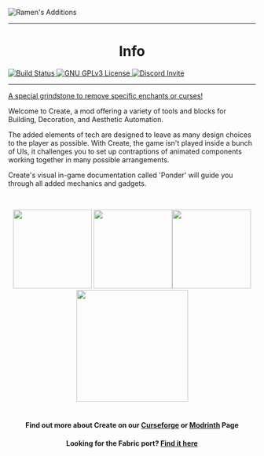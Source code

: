 ![Ramen's Additions](https://raw.githubusercontent.com/Ramen5914/Ramens-Additions/main/Blender/Renders/banner1280.png)

---

<p align="center">
	<h1 align="center">Info</h1>
	<a href="https://github.com/Ramen5914/Ramens-Additions/actions/workflows/build.yml">
		<img alt="Build Status" src="https://img.shields.io/github/actions/workflow/status/ramen5914/ramens-additions/build.yml?style=for-the-badge&logo=github">
	</a>
	<a href="https://github.com/Ramen5914/Ramens-Additions/blob/main/LICENSE">
		<img alt="GNU GPLv3 License" src="https://img.shields.io/badge/License-GNU_GPLv3-blue?style=for-the-badge">
	</a>
	<a href="https://discord.gg/Fp7AT6uaD8">
		<img alt="Discord Invite" src="https://img.shields.io/discord/1284033904344567828?style=for-the-badge&logo=discord&color=%235865F2">
	</a>

---

[A special grindstone to remove specific enchants or curses!]()

<p>Welcome to Create, a mod offering a variety of tools and blocks for Building, Decoration, and Aesthetic Automation.</p>
<p>The added elements of tech are designed to leave as many design choices to the player as possible. With Create, the game isn't played inside a bunch of UIs, it challenges you to set up contraptions of animated components working together in many possible arrangements.</p>
<p>Create's visual in-game documentation called 'Ponder' will guide you through all added mechanics and gadgets.</p>
<p> </p>
<p align="center"><a href="https://github.com/Creators-of-Create/Create/issues"><img src="https://i.imgur.com/qPmjSXy.png" width="160" /></a> <a href="https://www.youtube.com/channel/UCrKV2QTuyGcv4E3eSJpBiYA/playlists"><img src="https://i.imgur.com/L1bU9mr.png" width="160" /></a><a href="https://discord.gg/hmaD7Se"><img src="https://i.imgur.com/uf6V9ZX.png" width="160" /></a> <a href="https://github.com/Creators-of-Create/Create/wiki/Supporting-the-Project"><img src="https://i.imgur.com/fHQ45KR.png" width="227" /></a></p>

<h1></h1>
<h4 align="center">Find out more about Create on our <a href="https://www.curseforge.com/minecraft/mc-mods/create">Curseforge</a> or <a href="https://modrinth.com/mod/create">Modrinth</a> Page</h4>
<h4 align="center">Looking for the Fabric port? <a href="https://github.com/Fabricators-of-Create/Create">Find it here</a></h4>

